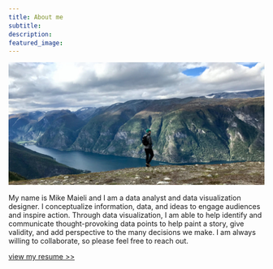 ```yaml
---
title: About me
subtitle:
description:
featured_image:
---
```



![](/images/mikemaieli.jpg)

My name is Mike Maieli and I am a data analyst and data visualization designer. I  conceptualize information, data, and ideas  to engage audiences and inspire action. Through data visualization, I am able to help identify and communicate thought-provoking data points to help paint a story, give validity, and add perspective to the many decisions we make. I am always willing to collaborate, so please feel free to reach out.

<a href="https://drive.google.com/file/d/1HGRUXc7B-CS5Pf3UmmvzzEkktlK-bLZU/view?usp=sharing" class="button button--small">view my resume >></a>
